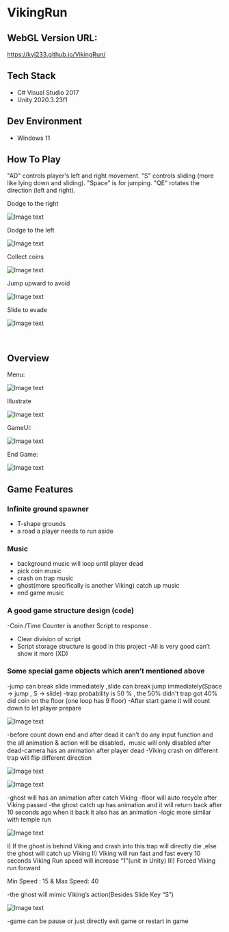# VikingRun
## WebGL Version URL:
https://kyl233.github.io/VikingRun/
## Tech Stack
-	C# Visual Studio 2017
-	Unity 2020.3.23f1
## Dev Environment
-	Windows 11
## How To Play
"AD" controls player's left and right movement.
"S" controls sliding (more like lying down and sliding).
"Space" is for jumping.
"QE" rotates the direction (left and right).

Dodge to the right

![Image text](https://github.com/Kyl23/VikingRun/blob/master/imgFolder/Picture1.png)

Dodge to the left

![Image text](https://github.com/Kyl23/VikingRun/blob/master/imgFolder/Picture12.png)

Collect coins         

![Image text](https://github.com/Kyl23/VikingRun/blob/master/imgFolder/Picture2.png)

Jump upward to avoid

![Image text](https://github.com/Kyl23/VikingRun/blob/master/imgFolder/Picture3.png)

Slide to evade                     

![Image text](https://github.com/Kyl23/VikingRun/blob/master/imgFolder/Picture4.png)

   
## Overview
Menu: 
 
 ![Image text](https://github.com/Kyl23/VikingRun/blob/master/imgFolder/Picture5.png)

Illustrate
 
 ![Image text](https://github.com/Kyl23/VikingRun/blob/master/imgFolder/Picture6.png)

GameUI:
 
 ![Image text](https://github.com/Kyl23/VikingRun/blob/master/imgFolder/Picture7.png)

End Game:

 ![Image text](https://github.com/Kyl23/VikingRun/blob/master/imgFolder/Picture8.png)

## Game Features
### Infinite ground spawner 
- T-shape grounds
-  a road a player needs to run aside
### Music 
- background music will loop until player dead
- pick coin music
- crash on trap music 
- ghost(more specifically  is another Viking) catch up music
- end game music
### A good game structure design (code) 
-Coin /Time Counter is another Script to response .
- Clear division of script
- Script storage structure is good in this project
-All is very good can’t show it more (XD)
### Some special game objects which aren’t mentioned above 
-jump can break slide immediately ,slide can break jump immediately(Space -> jump , S -> slide)
-trap probability is 50 % , the 50% didn't trap got 40% did coin on the floor (one loop has 9 floor)
-After start game it will count down to let player prepare

![Image text](https://github.com/Kyl23/VikingRun/blob/master/imgFolder/Picture9.png)
 
-before count down end and after dead it can’t do any input function and the all animation & action will be disabled，music will only disabled after dead-camera has an animation after player dead
-Viking crash on different trap will flip different direction
   
   ![Image text](https://github.com/Kyl23/VikingRun/blob/master/imgFolder/Picture10.png)
   
   ![Image text](https://github.com/Kyl23/VikingRun/blob/master/imgFolder/Picture11.png)
   
-ghost will has an animation after catch Viking
-floor will auto recycle after Viking passed 
-the ghost catch up has animation and it will return back after 10 seconds ago when it back it also has an animation
-logic more similar with temple run
 
 ![Image text](https://github.com/Kyl23/VikingRun/blob/master/imgFolder/Picture1.png)
 
I)	If the ghost is behind Viking and crash into this trap will directly die ,else the ghost will catch up Viking
II)	Viking will run fast and fast every 10 seconds Viking Run speed will increase “1”(unit in Unity)
III)	Forced Viking run forward

Min Speed : 15 & Max Speed: 40

-the ghost will mimic Viking’s action(Besides Slide Key “S”)

![Image text](https://github.com/Kyl23/VikingRun/blob/master/imgFolder/Picture13.png)

-game can be pause or just directly exit game or restart in game
 
